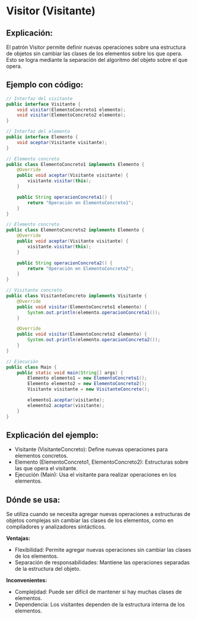 # Visitor (Visitante)

## Explicación:

El patrón Visitor permite definir nuevas operaciones sobre una estructura de objetos sin cambiar las clases de los elementos sobre los que opera. Esto se logra mediante la separación del algoritmo del objeto sobre el que opera.

## Ejemplo con código:

```java
// Interfaz del visitante
public interface Visitante {
    void visitar(ElementoConcreto1 elemento);
    void visitar(ElementoConcreto2 elemento);
}

// Interfaz del elemento
public interface Elemento {
    void aceptar(Visitante visitante);
}

// Elemento concreto
public class ElementoConcreto1 implements Elemento {
    @Override
    public void aceptar(Visitante visitante) {
        visitante.visitar(this);
    }

    public String operacionConcreta1() {
        return "Operación en ElementoConcreto1";
    }
}

// Elemento concreto
public class ElementoConcreto2 implements Elemento {
    @Override
    public void aceptar(Visitante visitante) {
        visitante.visitar(this);
    }

    public String operacionConcreta2() {
        return "Operación en ElementoConcreto2";
    }
}

// Visitante concreto
public class VisitanteConcreto implements Visitante {
    @Override
    public void visitar(ElementoConcreto1 elemento) {
        System.out.println(elemento.operacionConcreta1());
    }

    @Override
    public void visitar(ElementoConcreto2 elemento) {
        System.out.println(elemento.operacionConcreta2());
    }
}

// Ejecución
public class Main {
    public static void main(String[] args) {
        Elemento elemento1 = new ElementoConcreto1();
        Elemento elemento2 = new ElementoConcreto2();
        Visitante visitante = new VisitanteConcreto();

        elemento1.aceptar(visitante);
        elemento2.aceptar(visitante);
    }
}
```

## Explicación del ejemplo:

- Visitante (VisitanteConcreto): Define nuevas operaciones para elementos concretos.
- Elemento (ElementoConcreto1, ElementoConcreto2): Estructuras sobre las que opera el visitante.
- Ejecución (Main): Usa el visitante para realizar operaciones en los elementos.

## Dónde se usa:

Se utiliza cuando se necesita agregar nuevas operaciones a estructuras de objetos complejas sin cambiar las clases de los elementos, como en compiladores y analizadores sintácticos.

**Ventajas:**

- Flexibilidad: Permite agregar nuevas operaciones sin cambiar las clases de los elementos.
- Separación de responsabilidades: Mantiene las operaciones separadas de la estructura del objeto.

**Inconvenientes:**

- Complejidad: Puede ser difícil de mantener si hay muchas clases de elementos.
- Dependencia: Los visitantes dependen de la estructura interna de los elementos.
